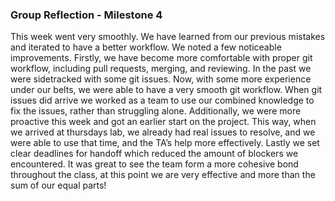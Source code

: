 ### Group Reflection - Milestone 4

This week went very smoothly. We have learned from our previous mistakes and iterated to have a better workflow. We noted a few noticeable improvements. Firstly, we have become more comfortable with proper git workflow, including pull requests, merging, and reviewing. In the past we were sidetracked with some git issues. Now, with some more experience under our belts, we were able to have a very smooth git workflow. When git issues did arrive we worked as a team to use our combined knowledge to fix the issues, rather than struggling alone. Additionally, we were more proactive this week and got an earlier start on the project. This way, when we arrived at thursdays lab, we already had real issues to resolve, and we were able to use that time, and the TA’s help more effectively. Lastly we set clear deadlines for handoff which reduced the amount of blockers we encountered. It was great to see the team form a more cohesive bond throughout the class, at this point we are very effective and more than the sum of our equal parts!
